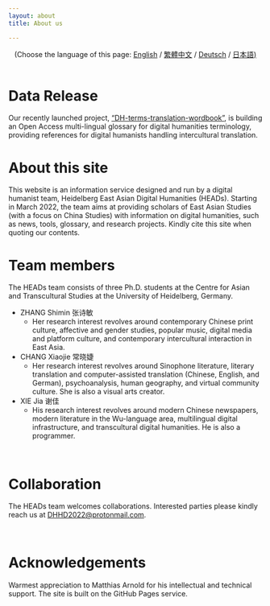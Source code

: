 ```yaml
---
layout: about 
title: About us 

---
```


<div style="text-align: center">(Choose the language of this page:  <a href="https://dhhd2022.github.io/about/en">English</a> / <a href="https://dhhd2022.github.io/about/zh">繁體中文</a>  / <a href="https://dhhd2022.github.io/about/de">Deutsch</a> / <a href="https://dhhd2022.github.io/about/jp">日本語)</a></div>
<br/>

# Data Release
Our recently launched project, [“DH-terms-translation-wordbook”](https://github.com/xiejia1995/DH-terms-translation-wordbook), is building an Open Access multi-lingual glossary for digital humanities terminology, providing references for digital humanists handling intercultural translation. 
<br/>


# About this site
This website is an information service designed and run by a digital humanist team, Heidelberg East Asian Digital Humanities (HEADs). Starting in March 2022, the team aims at providing scholars of East Asian Studies (with a focus on China Studies) with information on digital humanities, such as news, tools, glossary, and research projects. Kindly cite this site when quoting our contents.
<br/>

# Team members
The HEADs team consists of three Ph.D. students at the Centre for Asian and Transcultural Studies at the University of Heidelberg, Germany.
* ZHANG Shimin 张诗敏
  * Her research interest revolves around contemporary Chinese print culture, affective and gender studies, popular music, digital media and platform culture, and contemporary intercultural interaction in East Asia. 
* CHANG Xiaojie 常晓婕
  * Her research interest revolves around Sinophone literature, literary translation and computer-assisted translation (Chinese, English, and German), psychoanalysis, human geography, and virtual community culture. She is also a visual arts creator.
* XIE Jia 谢佳
  * His research interest revolves around modern Chinese newspapers, modern literature in the Wu-language area, multilingual digital infrastructure, and transcultural digital humanities. He is also a programmer.


<br/>

# Collaboration
The HEADs team welcomes collaborations. Interested parties please kindly reach us at DHHD2022@protonmail.com.

<br/>

# Acknowledgements
Warmest appreciation to Matthias Arnold for his intellectual and technical support. The site is built on the GitHub Pages service.
